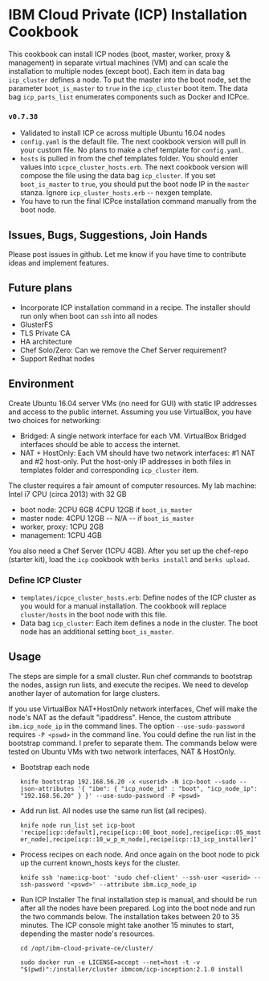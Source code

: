# IBM Cloud Private (ICP) Installation Cookbook
This cookbook can install ICP nodes (boot, master, worker, proxy & management) in separate virtual machines (VM) and can scale the installation to multiple nodes (except boot). Each item in data bag `icp_cluster` defines a node. To put the master into the boot node, set the parameter `boot_is_master` to `true` in the `icp_cluster` boot item. The data bag `icp_parts_list` enumerates components such as Docker and ICPce.

### `v0.7.38`
- Validated to install ICP ce across multiple Ubuntu 16.04 nodes
- `config.yaml` is the default file. The next cookbook version will pull in your custom file. No plans to make a chef template for `config.yaml`.
- `hosts` is pulled in from the chef templates folder. You should enter values into `icpce_cluster_hosts.erb`. The next cookbook version will compose the file using the data bag `icp_cluster`. If you set `boot_is_master` to `true`, you should put the boot node IP in the `master` stanza.  Ignore `icp_cluster_hosts.erb` -- nexgen template.
- You have to run the final ICPce installation command manually from the boot node.

## Issues, Bugs, Suggestions, Join Hands
Please post issues in github. Let me know if you have time to contribute ideas and implement features.

## Future plans
- Incorporate ICP installation command in a recipe. The installer should run only when boot can `ssh` into all nodes
- GlusterFS
- TLS Private CA
- HA architecture
- Chef Solo/Zero: Can we remove the Chef Server requirement?
- Support Redhat nodes

## Environment
Create Ubuntu 16.04 server VMs (no need for GUI) with static IP addresses and access to the public internet. Assuming you use VirtualBox, you have two choices for networking:
- Bridged: A single network interface for each VM. VirtualBox Bridged interfaces should be able to access the internet.
- NAT + HostOnly: Each VM should have two network interfaces: #1 NAT and #2 host-only. Put the host-only IP addresses in both files in templates folder and corresponding `icp_cluster` item.

The cluster requires a fair amount of computer resources. My lab machine: Intel i7 CPU (circa 2013) with 32 GB
- boot node:      2CPU 6GB    4CPU 12GB if `boot_is_master`
- master node:    4CPU 12GB   -- N/A -- if `boot_is_master`
- worker, proxy:  1CPU 2GB
- management:     1CPU 4GB

You also need a Chef Server (1CPU 4GB). After you set up the chef-repo (starter kit), load the `icp` cookbook with `berks install` and `berks upload`.

### Define ICP Cluster
- `templates/icpce_cluster_hosts.erb`: Define nodes of the ICP cluster as you would for a manual installation. The cookbook will replace `cluster/hosts` in the boot node with this file.
- Data bag `icp_cluster`: Each item defines a node in the cluster. The boot node has an additional setting `boot_is_master`.

## Usage
The steps are simple for a small cluster. Run chef commands to bootstrap the nodes, assign run lists, and execute the recipes. We need to develop another layer of automation for large clusters.

If you use VirtualBox NAT+HostOnly network interfaces, Chef will make the node's NAT as the default "ipaddress". Hence, the custom attribute `ibm.icp_node_ip` in the command lines. The option `--use-sudo-password` requires `-P <pswd>` in the command line. You could define the run list in the bootstrap command. I prefer to separate them. The commands below were tested on Ubuntu VMs with two network interfaces, NAT & HostOnly.

- Bootstrap each node

  `knife bootstrap 192.168.56.20 -x <userid> -N icp-boot --sudo --json-attributes '{ "ibm": { "icp_node_id" : "boot", "icp_node_ip": "192.168.56.20" } }' --use-sudo-password -P <pswd>`

- Add run list. All nodes use the same run list (all recipes).

  `knife node run_list set icp-boot 'recipe[icp::default],recipe[icp::00_boot_node],recipe[icp::05_master_node],recipe[icp::10_w_p_m_node],recipe[icp::13_icp_installer]'`

- Process recipes on each node. And once again on the boot node to pick up the current known_hosts keys for the cluster.

  `knife ssh 'name:icp-boot' 'sudo chef-client' --ssh-user <userid> --ssh-password '<pswd>' --attribute ibm.icp_node_ip`

- Run ICP Installer
The final installation step is manual, and should be run after all the nodes have been prepared. Log into the boot node and run the two commands below. The installation takes between 20 to 35 minutes. The ICP console might take another 15 minutes to start, depending the master node's resources.

  `cd /opt/ibm-cloud-private-ce/cluster/`

  `sudo docker run -e LICENSE=accept --net=host -t -v "$(pwd)":/installer/cluster ibmcom/icp-inception:2.1.0 install`
